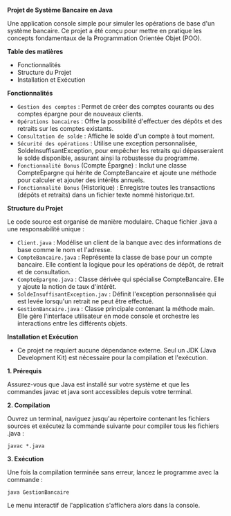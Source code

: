 **Projet de Système Bancaire en Java**

Une application console simple pour simuler les opérations de base d'un système bancaire. Ce projet a été conçu pour mettre en pratique les concepts fondamentaux de la Programmation Orientée Objet (POO).

**Table des matières**

- Fonctionnalités
- Structure du Projet
- Installation et Exécution

**Fonctionnalités**

- `Gestion des comptes` : Permet de créer des comptes courants ou des comptes épargne pour de nouveaux clients.
- `Opérations bancaires` : Offre la possibilité d'effectuer des dépôts et des retraits sur les comptes existants.
- `Consultation de solde` : Affiche le solde d'un compte à tout moment.
- `Sécurité des opérations` : Utilise une exception personnalisée, SoldeInsuffisantException, pour empêcher les retraits qui dépasseraient le solde disponible, assurant ainsi la robustesse du programme.
- `Fonctionnalité Bonus` (Compte Épargne) : Inclut une classe CompteEpargne qui hérite de CompteBancaire et ajoute une méthode pour calculer et ajouter des intérêts annuels.
- `Fonctionnalité Bonus` (Historique) : Enregistre toutes les transactions (dépôts et retraits) dans un fichier texte nommé historique.txt.

**Structure du Projet**

Le code source est organisé de manière modulaire. Chaque fichier .java a une responsabilité unique :
- `Client.java` : Modélise un client de la banque avec des informations de base comme le nom et l'adresse.
- `CompteBancaire.java` : Représente la classe de base pour un compte bancaire. Elle contient la logique pour les opérations de dépôt, de retrait et de consultation.
- `CompteEpargne.java` : Classe dérivée qui spécialise CompteBancaire. Elle y ajoute la notion de taux d'intérêt.
- `SoldeInsuffisantException.jav` : Définit l'exception personnalisée qui est levée lorsqu'un retrait ne peut être effectué.
- `GestionBancaire.java` : Classe principale contenant la méthode main. Elle gère l'interface utilisateur en mode console et orchestre les interactions entre les différents objets.

**Installation et Exécution**

- Ce projet ne requiert aucune dépendance externe. Seul un JDK (Java Development Kit) est nécessaire pour la compilation et l'exécution.

**1. Prérequis**

Assurez-vous que Java est installé sur votre système et que les commandes javac et java sont accessibles depuis votre terminal.

**2. Compilation**

Ouvrez un terminal, naviguez jusqu'au répertoire contenant les fichiers sources et exécutez la commande suivante pour compiler tous les fichiers .java :

`javac *.java`


**3. Exécution**

Une fois la compilation terminée sans erreur, lancez le programme avec la commande :

`java GestionBancaire`


Le menu interactif de l'application s'affichera alors dans la console.
